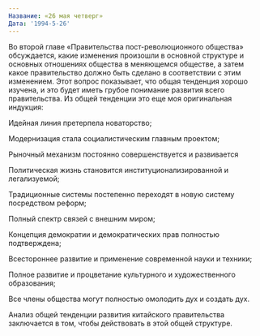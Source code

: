 ```yaml
---
Название: «26 мая четверг»
Дата: '1994-5-26'
---
```


Во второй главе «Правительства пост-революционного общества» обсуждается, какие изменения произошли в основной структуре и основных отношениях общества в меняющемся обществе, а затем какое правительство должно быть сделано в соответствии с этим изменением. Этот вопрос показывает, что общая тенденция хорошо изучена, и это будет иметь грубое понимание развития всего правительства. Из общей тенденции это еще моя оригинальная индукция:

Идейная линия претерпела новаторство;

Модернизация стала социалистическим главным проектом;

Рыночный механизм постоянно совершенствуется и развивается

Политическая жизнь становится институционализированной и легализуемой;

Традиционные системы постепенно переходят в новую систему посредством реформ;

Полный спектр связей с внешним миром;

Концепция демократии и демократических прав полностью подтверждена;

Всестороннее развитие и применение современной науки и техники;

Полное развитие и процветание культурного и художественного образования;

Все члены общества могут полностью омолодить дух и создать дух.

Анализ общей тенденции развития китайского правительства заключается в том, чтобы действовать в этой общей структуре.

